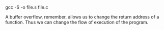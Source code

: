 gcc -S -o file.s file.c



A buffer overflow, remember, allows us to change the return address of a function. Thus we can change the flow of execution of the program.


